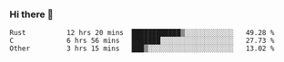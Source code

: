 ### Hi there 👋

<!--
**WShiBin/WShiBin** is a ✨ _special_ ✨ repository because its `README.md` (this file) appears on your GitHub profile.

Here are some ideas to get you started:

- 🔭 I’m currently working on ...
- 🌱 I’m currently learning ...
- 👯 I’m looking to collaborate on ...
- 🤔 I’m looking for help with ...
- 💬 Ask me about ...
- 📫 How to reach me: ...
- 😄 Pronouns: ...
- ⚡ Fun fact: ...
-->

<!--START_SECTION:waka-->

```text
Rust          12 hrs 20 mins  ████████████▒░░░░░░░░░░░░   49.28 %
C             6 hrs 56 mins   ███████░░░░░░░░░░░░░░░░░░   27.73 %
Other         3 hrs 15 mins   ███▒░░░░░░░░░░░░░░░░░░░░░   13.02 %
```

<!--END_SECTION:waka-->
